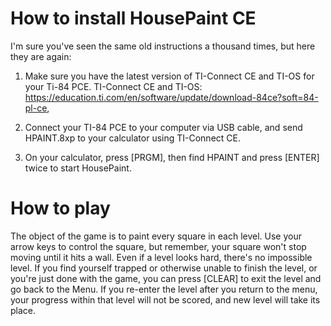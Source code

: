 # How to install HousePaint CE

I'm sure you've seen the same old instructions a thousand times, but here they are again:

1) Make sure you have the latest version of TI-Connect CE and TI-OS for your Ti-84 PCE.
    TI-Connect CE and TI-OS: https://education.ti.com/en/software/update/download-84ce?soft=84-pl-ce,

2) Connect your TI-84 PCE to your computer via USB cable, and send HPAINT.8xp to your calculator using TI-Connect CE.

3) On your calculator, press [PRGM], then find HPAINT and press [ENTER] twice to start HousePaint.

# How to play

The object of the game is to paint every square in each level. Use your arrow keys to control the square, but remember, your square won't stop moving until it hits a wall. Even if a level looks hard, there's no impossible level. If you find yourself trapped or otherwise unable to finish the level, or you're just done with the game, you can press [CLEAR] to exit the level and go back to the Menu. If you re-enter the level after you return to the menu, your progress within that level will not be scored, and new level will take its place.

